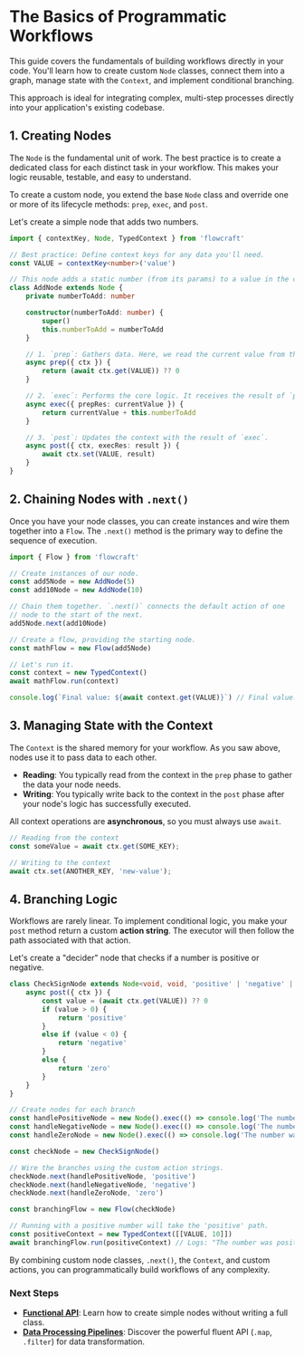 # The Basics of Programmatic Workflows

This guide covers the fundamentals of building workflows directly in your code. You'll learn how to create custom `Node` classes, connect them into a graph, manage state with the `Context`, and implement conditional branching.

This approach is ideal for integrating complex, multi-step processes directly into your application's existing codebase.

## 1. Creating Nodes

The `Node` is the fundamental unit of work. The best practice is to create a dedicated class for each distinct task in your workflow. This makes your logic reusable, testable, and easy to understand.

To create a custom node, you extend the base `Node` class and override one or more of its lifecycle methods: `prep`, `exec`, and `post`.

Let's create a simple node that adds two numbers.

```typescript
import { contextKey, Node, TypedContext } from 'flowcraft'

// Best practice: Define context keys for any data you'll need.
const VALUE = contextKey<number>('value')

// This node adds a static number (from its params) to a value in the context.
class AddNode extends Node {
	private numberToAdd: number

	constructor(numberToAdd: number) {
		super()
		this.numberToAdd = numberToAdd
	}

	// 1. `prep`: Gathers data. Here, we read the current value from the context.
	async prep({ ctx }) {
		return (await ctx.get(VALUE)) ?? 0
	}

	// 2. `exec`: Performs the core logic. It receives the result of `prep`.
	async exec({ prepRes: currentValue }) {
		return currentValue + this.numberToAdd
	}

	// 3. `post`: Updates the context with the result of `exec`.
	async post({ ctx, execRes: result }) {
		await ctx.set(VALUE, result)
	}
}
```

## 2. Chaining Nodes with `.next()`

Once you have your node classes, you can create instances and wire them together into a `Flow`. The `.next()` method is the primary way to define the sequence of execution.

```typescript
import { Flow } from 'flowcraft'

// Create instances of our node.
const add5Node = new AddNode(5)
const add10Node = new AddNode(10)

// Chain them together. `.next()` connects the default action of one
// node to the start of the next.
add5Node.next(add10Node)

// Create a flow, providing the starting node.
const mathFlow = new Flow(add5Node)

// Let's run it.
const context = new TypedContext()
await mathFlow.run(context)

console.log(`Final value: ${await context.get(VALUE)}`) // Final value: 15
```

## 3. Managing State with the Context

The `Context` is the shared memory for your workflow. As you saw above, nodes use it to pass data to each other.

-   **Reading**: You typically read from the context in the `prep` phase to gather the data your node needs.
-   **Writing**: You typically write back to the context in the `post` phase after your node's logic has successfully executed.

All context operations are **asynchronous**, so you must always use `await`.

```typescript
// Reading from the context
const someValue = await ctx.get(SOME_KEY);

// Writing to the context
await ctx.set(ANOTHER_KEY, 'new-value');
```

## 4. Branching Logic

Workflows are rarely linear. To implement conditional logic, you make your `post` method return a custom **action string**. The executor will then follow the path associated with that action.

Let's create a "decider" node that checks if a number is positive or negative.

```typescript
class CheckSignNode extends Node<void, void, 'positive' | 'negative' | 'zero'> {
	async post({ ctx }) {
		const value = (await ctx.get(VALUE)) ?? 0
		if (value > 0) {
			return 'positive'
		}
		else if (value < 0) {
			return 'negative'
		}
		else {
			return 'zero'
		}
	}
}

// Create nodes for each branch
const handlePositiveNode = new Node().exec(() => console.log('The number was positive.'))
const handleNegativeNode = new Node().exec(() => console.log('The number was negative.'))
const handleZeroNode = new Node().exec(() => console.log('The number was zero.'))

const checkNode = new CheckSignNode()

// Wire the branches using the custom action strings.
checkNode.next(handlePositiveNode, 'positive')
checkNode.next(handleNegativeNode, 'negative')
checkNode.next(handleZeroNode, 'zero')

const branchingFlow = new Flow(checkNode)

// Running with a positive number will take the 'positive' path.
const positiveContext = new TypedContext([[VALUE, 10]])
await branchingFlow.run(positiveContext) // Logs: "The number was positive."
```

By combining custom node classes, `.next()`, the `Context`, and custom actions, you can programmatically build workflows of any complexity.

### Next Steps

-   **[Functional API](./functional-api.md)**: Learn how to create simple nodes without writing a full class.
-   **[Data Processing Pipelines](./data-pipelines.md)**: Discover the powerful fluent API (`.map`, `.filter`) for data transformation.
